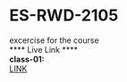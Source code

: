 # ES-RWD-2105
excercise for the course
<br>
**** Live Link ****
<br>
<b>class-01:</b> <br>
<a href="https://eyasir329.github.io/es-rwd-2105/class-01/" target="_blank">LINK</a>
<br>
